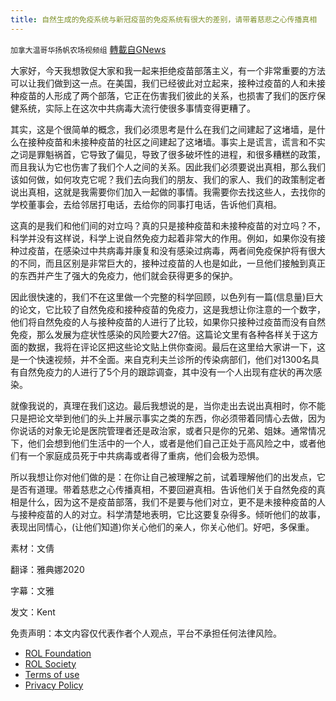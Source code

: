 ```yaml
---
title: 自然生成的免疫系统与新冠疫苗的免疫系统有很大的差别，请带着慈悲之心传播真相
---
```

`加拿大温哥华扬帆农场视频组` [轉載自GNews](https://gnews.org/zh-hans/1772266/)

大家好，今天我想敦促大家和我一起来拒绝疫苗部落主义，有一个非常重要的方法可以让我们做到这一点。在美国，我们已经彼此对立起来，接种过疫苗的人和未接种疫苗的人形成了两个部落，它正在伤害我们彼此的关系，也损害了我们的医疗保健系统，实际上在这次中共病毒大流行使很多事情变得更糟了。

其实，这是个很简单的概念，我们必须思考是什么在我们之间建起了这堵墙，是什么在接种疫苗和未接种疫苗的社区之间建起了这堵墙。事实上是谎言，谎言和不实之词是罪魁祸首，它导致了偏见，导致了很多破坏性的进程，和很多糟糕的政策，而且我认为它也伤害了我们个人之间的关系。因此我们必须要说出真相，那么我们该如何做，如何攻克它呢？我们去向我们的朋友、我们的家人、我们的政策制定者说出真相，这就是我需要你们加入一起做的事情。我需要你去找这些人，去找你的学校董事会，去给邻居打电话，去给你的同事打电话，告诉他们真相。

这真的是我们和他们间的对立吗？真的只是接种疫苗和未接种疫苗的对立吗？不，科学并没有这样说，科学上说自然免疫力起着非常大的作用。例如，如果你没有接种过疫苗，在感染过中共病毒并康复和没有感染过病毒，两者间免疫保护将有很大的不同，而且区别是非常巨大的，接种过疫苗的人也是如此，一旦他们接触到真正的东西并产生了强大的免疫力，他们就会获得更多的保护。

因此很快速的，我们不在这里做一个完整的科学回顾，以色列有一篇(信息量)巨大的论文，它比较了自然免疫和接种疫苗的免疫力，这是我想让你注意的一个数字，他们将自然免疫的人与接种疫苗的人进行了比较，如果你只接种过疫苗而没有自然免疫，那么发展为症状性感染的风险要大27倍。这篇论文里有各种各样关于这方面的数据，我将在评论区把这些论文贴上供你查阅。最后在这里给大家讲一下，这是一个快速视频，并不全面。来自克利夫兰诊所的传染病部们，他们对1300名具有自然免疫力的人进行了5个月的跟踪调查，其中没有一个人出现有症状的再次感染。

就像我说的，真理在我们这边。最后我想说的是，当你走出去说出真相时，你不能只是把论文举到他们的头上并展示事实之类的东西，你必须带着同情心去做，因为你说话的对象无论是医院管理者还是政治家，或者只是你的兄弟、姐妹。通常情况下，他们会想到他们生活中的一个人，或者是他们自己正处于高风险之中，或者他们有一个家庭成员死于中共病毒或者得了重病，他们会极为恐惧。

所以我想让你对他们做的是：在你让自己被理解之前，试着理解他们的出发点，它是否有道理。带着慈悲之心传播真相，不要回避真相。告诉他们关于自然免疫的真相是什么，因为这不是疫苗部落，我们不是要与他们对立，更不是未接种疫苗的人与接种疫苗的人的对立。科学清楚地表明，它比这要复杂得多。倾听他们的故事，表现出同情心，(让他们知道)你关心他们的亲人，你关心他们。好吧，多保重。

素材：文倩

翻译：雅典娜2020

字幕：文雅

发文：Kent

 

免责声明：本文内容仅代表作者个人观点，平台不承担任何法律风险。

- [ROL Foundation](https://rolfoundation.org/)
- [ROL Society](https://rolsociety.org/)
- [Terms of use](https://gnews.org/terms-of-use-3/)
- [Privacy Policy](https://gnews.org/privacy-policy/)
